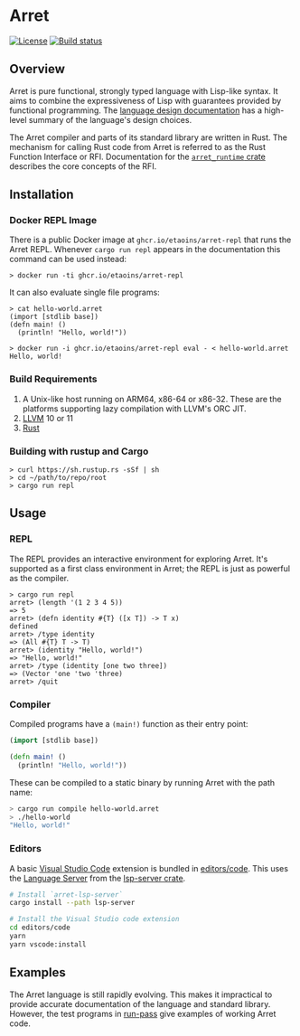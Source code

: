 # Arret

[![License](https://img.shields.io/badge/License-Apache%202.0-blue.svg)](https://opensource.org/licenses/Apache-2.0)
[![Build status](https://badge.buildkite.com/bcda02e06b6795e669edae4264bdecbb11ff98b4f5afb1fa4b.svg?branch=master)](https://buildkite.com/arret/arret)

## Overview

Arret is pure functional, strongly typed language with Lisp-like syntax.
It aims to combine the expressiveness of Lisp with guarantees provided by functional programming.
The [language design documentation](./docs/language-design.md) has a high-level summary of the language's design choices.

The Arret compiler and parts of its standard library are written in Rust.
The mechanism for calling Rust code from Arret is referred to as the Rust Function Interface or RFI.
Documentation for the [`arret_runtime` crate](https://rustdoc.arret-lang.org/arret_runtime/index.html) describes the core concepts of the RFI.

## Installation

### Docker REPL Image

There is a public Docker image at `ghcr.io/etaoins/arret-repl` that runs the Arret REPL.
Whenever `cargo run repl` appears in the documentation this command can be used instead:

```shell
> docker run -ti ghcr.io/etaoins/arret-repl
```

It can also evaluate single file programs:

```shell
> cat hello-world.arret
(import [stdlib base])
(defn main! ()
  (println! "Hello, world!"))

> docker run -i ghcr.io/etaoins/arret-repl eval - < hello-world.arret
Hello, world!
```

### Build Requirements

1. A Unix-like host running on ARM64, x86-64 or x86-32.
   These are the platforms supporting lazy compilation with LLVM's ORC JIT.
1. [LLVM](http://releases.llvm.org) 10 or 11
1. [Rust](https://www.rust-lang.org)

### Building with rustup and Cargo

```shell
> curl https://sh.rustup.rs -sSf | sh
> cd ~/path/to/repo/root
> cargo run repl
```

## Usage

### REPL

The REPL provides an interactive environment for exploring Arret.
It's supported as a first class environment in Arret; the REPL is just as powerful as the compiler.

```text
> cargo run repl
arret> (length '(1 2 3 4 5))
=> 5
arret> (defn identity #{T} ([x T]) -> T x)
defined
arret> /type identity
=> (All #{T} T -> T)
arret> (identity "Hello, world!")
=> "Hello, world!"
arret> /type (identity [one two three])
=> (Vector 'one 'two 'three)
arret> /quit
```

### Compiler

Compiled programs have a `(main!)` function as their entry point:

```clojure
(import [stdlib base])

(defn main! ()
  (println! "Hello, world!"))
```

These can be compiled to a static binary by running Arret with the path name:

```sh
> cargo run compile hello-world.arret
> ./hello-world
"Hello, world!"
```

### Editors

A basic [Visual Studio Code](https://code.visualstudio.com) extension is bundled in [editors/code](./editors/code).
This uses the [Language Server](https://microsoft.github.io/language-server-protocol/) from the [lsp-server crate](./lsp-server).

```sh
# Install `arret-lsp-server`
cargo install --path lsp-server

# Install the Visual Studio code extension
cd editors/code
yarn
yarn vscode:install
```

## Examples

The Arret language is still rapidly evolving.
This makes it impractical to provide accurate documentation of the language and standard library.
However, the test programs in [run-pass](compiler/tests/run-pass) give examples of working Arret code.
